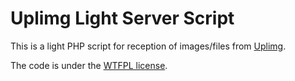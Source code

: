 Uplimg Light Server Script
=======================
This is a light PHP script for reception of images/files from [Uplimg](https://github.com/Imote/Uplimg).

The code is under the [WTFPL license](http://www.wtfpl.net).
